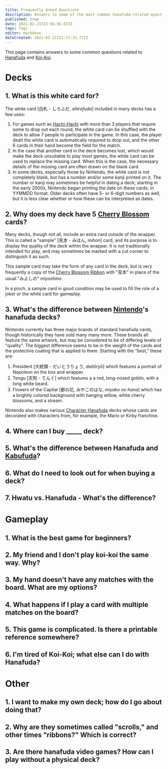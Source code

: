 ```yaml
---
title: Frequently Asked Questions
description: Answers to some of the most common hanafuda-related questions
published: true
date: 2021-02-21T23:56:56.637Z
tags: faqs
editor: markdown
dateCreated: 2021-02-21T21:17:33.771Z
---
```


This page contains answers to some common questions related to [Hanafuda](/en/hanafuda) and [Koi-Koi](/en/hanafuda/games/koi-koi).
# Decks
## 1. What is this white card for?
The white card [白札 - しろふだ, *shirofuda*] included in many decks has a few uses:
1. For games such as [Hachi-Hachi](/en/hanafuda/games/hachi-hachi) with more than 3 players that require some to drop out each round, the white card can be shuffled with the deck to allow 7 people to participate in the game. In this case, the player dealt the white card is automatically required to drop out, and the other 6 cards in their hand become the field for the match.
2. In the case that another card in the deck becomes lost, which would make the deck unsuitable to play most games, the white card can be used to replace the missing card. When this is the case, the necessary details of the missing card are often drawn on the blank card.
3.  In some decks, especially those by Nintendo, the white card is not completely blank, but has a number and/or some kanji printed on it. The number or kanji may sometimes be helpful in dating a deck; starting in the early 2000s, Nintendo began printing the date on these cards, in YYMMDD format. Older decks often have 5- or 6-digit numbers as well, but it is less clear whether or how these can be interpreted as dates.
## 2. Why does my deck have 5 [Cherry Blossom](/en/hanafuda/suits/cherry-blossom) cards?
Many decks, though not all, include an extra card outside of the wrapper. This is called a "sample" [見本 - みほん, *mihon*] card, and its purpose is to display the quality of the deck within the wrapper. It is not traditionally intended for play, and may sometimes be marked with a cut corner to distinguish it as such.

This sample card may take the form of any card in the deck, but is very frequently a copy of the [Cherry Blossom Ribbon](/en/hanafuda/suits/cherry-blossom#poetry-ribbon) with "見本" in place of the usual "みよしの" *miyoshino*.

In a pinch, a sample card in good condition may be used to fill the role of a joker or the white card for gameplay.
## 3. What's the difference between [Nintendo](/en/hanafuda/manufacturers/nintendo)'s hanafuda decks?
Nintendo currently has three major brands of standard hanafuda cards, though historically they have sold many many more. These brands all feature the same artwork, but may be considered to be of differing levels of "quality". The biggest difference seems to be in the weight of the cards and the protective coating that is applied to them. Starting with the "best," these are:
1. President [大統領 - だいとうりょう, *daitōryō*] which features a portrait of Napoleon on the box and wrapper.
2. Tengu [天狗 - てんぐ] which features a a red, long-nosed goblin, with a long white beard.
3. Flowers of the Capital [都の花, みやこのはな, *miyako no hana*] which has a brightly colored background with hanging willow, white cherry blossoms, and a stream. 

Nintendo also makes various [Character Hanafuda](/en/hanafuda/character) decks whose cards are decorated with characters from, for example, the Mario or Kirby franchise.
## 4. Where can I buy \_____ deck?
## 5. What's the difference between Hanafuda and [Kabufuda](/en/kabufuda)?
## 6. What do I need to look out for when buying a deck?
## 7. Hwatu vs. Hanafuda - What's the difference?
# Gameplay
## 1. What is the best game for beginners?
## 2. My friend and I don't play koi-koi the same way. Why?
## 3. My hand doesn't have any matches with the board. What are my options?
## 4. What happens if I play a card with multiple matches on the board?
## 5. This game is complicated. Is there a printable reference somewhere?
## 6. I'm tired of Koi-Koi; what else can I do with Hanafuda?

# Other
## 1. I want to make my own deck; how do I go about doing that?
## 2. Why are they sometimes called "scrolls," and other times "ribbons?" Which is correct?
## 3. Are there hanafuda video games? How can I play without a physical deck?


